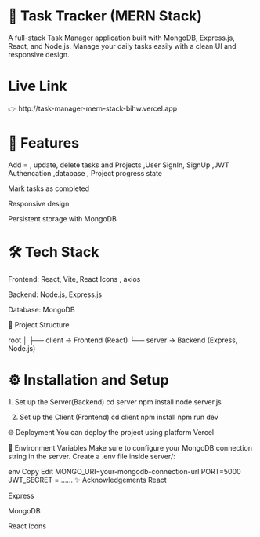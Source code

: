 <h1>📝 Task Tracker (MERN Stack)</h1>
A full-stack Task Manager application built with MongoDB, Express.js, React, and Node.js.
Manage your daily tasks easily with a clean UI and responsive design.
<h1>Live Link </h1>
👉 http://task-manager-mern-stack-bihw.vercel.app

<h1>🚀 Features </h1>
Add = , update, delete tasks and Projects ,User SignIn, SignUp ,JWT Authencation ,database , Project progress state

Mark tasks as completed

Responsive design

Persistent storage with MongoDB

<h1>🛠️ Tech Stack</h1>
Frontend: React, Vite, React Icons , axios

Backend: Node.js, Express.js

Database: MongoDB

📂 Project Structure

root
│
├── client   → Frontend (React)
└── server   → Backend (Express, Node.js)
<h1>⚙️ Installation and Setup</h1>
1. Set up the Server(Backend) 
cd server
npm install
node server.js



2. Set up the Client (Frontend)
cd client
npm install
npm run dev



🌐 Deployment
You can deploy the project using platform Vercel

📄 Environment Variables
Make sure to configure your MongoDB connection string in the server. Create a .env file inside server/:

env
Copy
Edit
MONGO_URI=your-mongodb-connection-url
PORT=5000
JWT_SECRET = ......
✨ Acknowledgements
React

Express

MongoDB

React Icons
